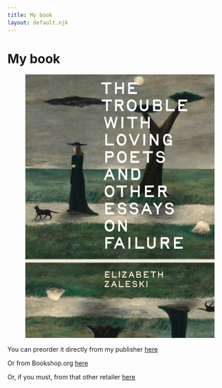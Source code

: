 ```yaml
---
title: My book
layout: default.njk
---
```


# My book

<figure class="image">
  <img src="/assets/images/trouble-book.jpg" alt="Book cover for The Trouble with Loving Poets and Other Essays on Failure"/>
</figure>

You can preorder it directly from my publisher [here](https://beltpublishing.com/products/the-trouble-with-loving-poets)

Or from Bookshop.org [here](https://bookshop.org/p/books/the-trouble-with-loving-poets-and-other-essays-on-failure/e7a6dd35a31b3fc6?ean=9781540270146&next=t&)

Or, if you must, from that other retailer [here](https://www.amazon.com/Trouble-Loving-Poets-Essays-Failure/dp/1540270149)
